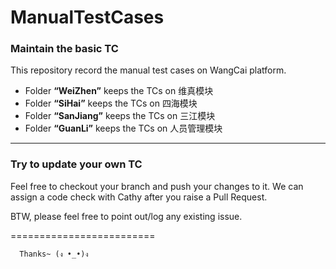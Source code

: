# ManualTestCases

### Maintain the basic TC

This repository record the manual test cases on WangCai platform.

- Folder **“WeiZhen”** keeps the TCs on 维真模块
- Folder **“SiHai”** keeps the TCs on 四海模块
- Folder **“SanJiang”** keeps the TCs on 三江模块
- Folder **“GuanLi”** keeps the TCs on 人员管理模块

-----

### Try to update your own TC


Feel free to checkout your branch and push your changes to it. 
We can assign a code check with Cathy after you raise a Pull Request.

BTW, please feel free to point out/log any existing issue.


=========================

      Thanks~ (ง •_•)ง
